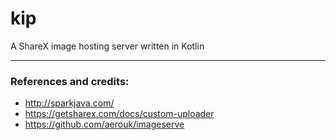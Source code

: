 # kip
A ShareX image hosting server written in Kotlin

<hr>


### References and credits:
- http://sparkjava.com/
- https://getsharex.com/docs/custom-uploader
- https://github.com/aerouk/imageserve
